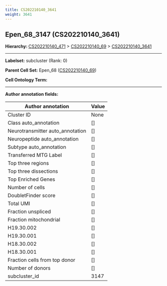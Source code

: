 ```yaml
---
title: CS202210140_3641
weight: 3641
---
```

## Epen_68_3147 (CS202210140_3641)
<b>Hierarchy: </b>
[CS202210140_471](../CS202210140_471) >
[CS202210140_69](../CS202210140_69) >
[CS202210140_3641](../CS202210140_3641)

---


**Labelset:** subcluster (Rank: 0)

**Parent Cell Set:** Epen_68 ([CS202210140_69](../CS202210140_69))



**Cell Ontology Term:** 

[MARKER GENES.]: #


---

[TRANSFERRED ANNOTATIONS.]: #


[AUTHOR ANNOTATION FIELDS.]: #


**Author annotation fields:**

| Author annotation | Value |
|-------------------|-------|
|Cluster ID|None|
|Class auto_annotation|[]|
|Neurotransmitter auto_annotation|[]|
|Neuropeptide auto_annotation|[]|
|Subtype auto_annotation|[]|
|Transferred MTG Label|[]|
|Top three regions|[]|
|Top three dissections|[]|
|Top Enriched Genes|[]|
|Number of cells|[]|
|DoubletFinder score|[]|
|Total UMI|[]|
|Fraction unspliced|[]|
|Fraction mitochondrial|[]|
|H19.30.002|[]|
|H19.30.001|[]|
|H18.30.002|[]|
|H18.30.001|[]|
|Fraction cells from top donor|[]|
|Number of donors|[]|
|subcluster_id|3147|
